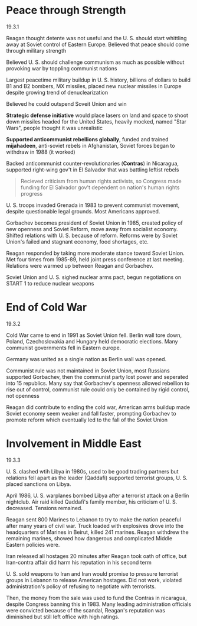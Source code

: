 # Peace through Strength
19.3.1

Reagan thought detente was not useful and the U. S. should start whittling away at Soviet control of Eastern Europe. Believed that peace should come through military strength

Believed U. S. should challenge communism as much as possible without provoking war by toppling communist nations

Largest peacetime military buildup in U. S. history, billions of dollars to build B1 and B2 bombers, MX missiles, placed new nuclear missiles in Europe despite growing trend of denuclearization

Believed he could outspend Soveit Union and win

**Strategic defense initiative** would place lasers on land and space to shoot down missiles headed for the United States, heavily mocked, named "Star Wars", people thought it was unrealistic

**Supported anticommunist rebellions globally**, funded and trained **mijahadeen**, anti-soviet rebels in Afghanistan, Soviet forces began to withdraw in 1988 (it worked)

Backed anticommunist counter-revolutionaries (**Contras**) in Nicaragua, supported right-wing gov't in El Salvador that was battling leftist rebels

> Recieved criticism from human rights activists, so Congress made funding for El Salvador gov't dependent on nation's human rights progress

U. S. troops invaded Grenada in 1983 to prevent communist movement, despite questionable legal grounds. Most Americans approved.

Gorbachev becomes president of Soviet Union in 1985, created policy of new openness and Soviet Reform, move away from socialist economy. Shifted relations with U. S. because of reform. Reforms were by Soviet Union's failed and stagnant economy, food shortages, etc.

Reagan responded by taking more moderate stance toward Soviet Union. Met four times from 1985-89, held joint press conference at last meeting. Relations were warmed up between Reagan and Gorbachev.

Soviet Union and U. S. sighed nuclear arms pact, begun negotiations on START 1 to reduce nuclear weapons

# End of Cold War
19.3.2

Cold War came to end in 1991 as Soviet Union fell. Berlin wall tore down, Poland, Czechoslovakia and Hungary held democratic elections. Many communist governments fell in Eastern europe. 

Germany was united as a single nation as Berlin wall was opened. 

Communist rule was not maintained in Soviet Union, most Russians supported Gorbachev, then the communist party lost power and seperated into 15 republics. Many say that Gorbachev's openness allowed rebellion to rise out of control, communist rule could only be contained by rigid control, not openness

Reagan did contribute to ending the cold war, American arms buildup made Soviet economy seem weaker and fall faster, prompting Gorbachev to promote reform which eventually led to the fall of the Soviet Union

# Involvement in Middle East
19.3.3

U. S. clashed wtih Libya in 1980s, used to be good trading partners but relations fell apart as the leader (Qaddafi) supported terrorist groups, U. S. placed sanctions on Libya.

April 1986, U. S. warplanes bombed Libya after a terrorist attack on a Berlin nightclub. Air raid killed Qaddafi's family member, his criticism of U. S. decreased. Tensions remained.

Reagan sent 800 Marines to Lebanon to try to make the nation peaceful after many years of civil war. Truck loaded with explosives drove into the headquarters of Marines in Beirut, killed 241 marines. Reagan withdrew the remaining marines, showed how dangerous and complicated Middle Eastern policies were.

Iran released all hostages 20 minutes after Reagan took oath of office, but Iran-contra affair did harm his reputation in his second term

U. S. sold weapons to Iran and Iran would promise to pressure terrorist groups in Lebanon to release American hostages. Did not work, violated administration's policy of refusing to negotiate with terrorists. 

Then, the money from the sale was used to fund the Contras in nicaragua, despite Congress banning this in 1983. Many leading administration officials were convicted because of the scandal, Reagan's reputation was diminished but still left office with high ratings.
